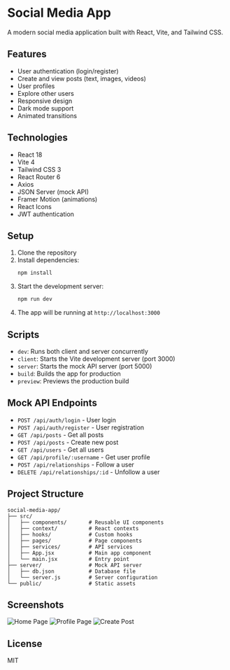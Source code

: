 # Social Media App

A modern social media application built with React, Vite, and Tailwind CSS.

## Features

- User authentication (login/register)
- Create and view posts (text, images, videos)
- User profiles
- Explore other users
- Responsive design
- Dark mode support
- Animated transitions

## Technologies

- React 18
- Vite 4
- Tailwind CSS 3
- React Router 6
- Axios
- JSON Server (mock API)
- Framer Motion (animations)
- React Icons
- JWT authentication

## Setup

1. Clone the repository
2. Install dependencies:
   ```bash
   npm install
   ```
3. Start the development server:
   ```bash
   npm run dev
   ```
4. The app will be running at `http://localhost:3000`

## Scripts

- `dev`: Runs both client and server concurrently
- `client`: Starts the Vite development server (port 3000)
- `server`: Starts the mock API server (port 5000)
- `build`: Builds the app for production
- `preview`: Previews the production build

## Mock API Endpoints

- `POST /api/auth/login` - User login
- `POST /api/auth/register` - User registration
- `GET /api/posts` - Get all posts
- `POST /api/posts` - Create new post
- `GET /api/users` - Get all users
- `GET /api/profile/:username` - Get user profile
- `POST /api/relationships` - Follow a user
- `DELETE /api/relationships/:id` - Unfollow a user

## Project Structure

```
social-media-app/
├── src/
│   ├── components/       # Reusable UI components
│   ├── context/          # React contexts
│   ├── hooks/            # Custom hooks
│   ├── pages/            # Page components
│   ├── services/         # API services
│   ├── App.jsx           # Main app component
│   └── main.jsx          # Entry point
├── server/               # Mock API server
│   ├── db.json           # Database file
│   └── server.js         # Server configuration
└── public/               # Static assets
```

## Screenshots

![Home Page](screenshots/home.png)
![Profile Page](screenshots/profile.png)
![Create Post](screenshots/create.png)

## License

MIT